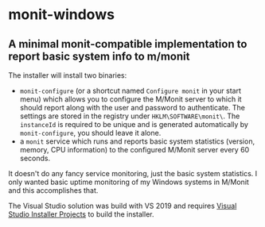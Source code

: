 # monit-windows

## A minimal monit-compatible implementation to report basic system info to m/monit

The installer will install two binaries:

* `monit-configure` (or a shortcut named `Configure monit` in your start menu) which allows you to configure the M/Monit server to which it should report along with the user and password to authenticate.  The settings are stored in the registry under `HKLM\SOFTWARE\monit\`.  The `instanceId` is required to be unique and is generated automatically by `monit-configure`, you should leave it alone.
* a `monit` service which runs and reports basic system statistics (version, memory, CPU information) to the configured M/Monit server every 60 seconds.

It doesn't do any fancy service monitoring, just the basic system statistics.  I only wanted basic uptime monitoring of my Windows systems in M/Monit and this accomplishes that.

The Visual Studio solution was build with VS 2019 and requires [Visual Studio Installer Projects](https://marketplace.visualstudio.com/items?itemName=visualstudioclient.MicrosoftVisualStudio2017InstallerProjects) to build the installer.